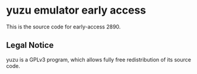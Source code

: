 yuzu emulator early access
=============

This is the source code for early-access 2890.

## Legal Notice

yuzu is a GPLv3 program, which allows fully free redistribution of its source code.